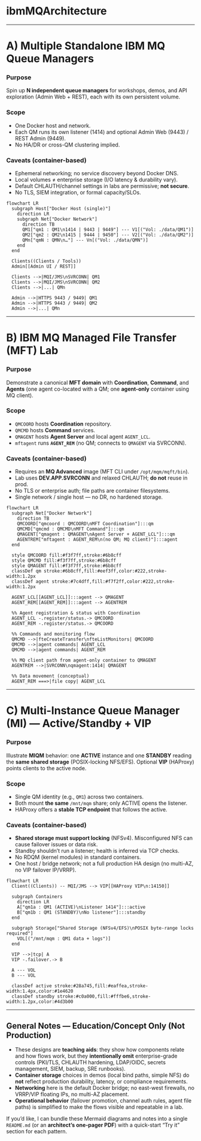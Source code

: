# ibmMQArchitecture
---

# A) Multiple Standalone IBM MQ Queue Managers

### Purpose

Spin up **N independent queue managers** for workshops, demos, and API exploration (Admin Web + REST), each with its own persistent volume.

### Scope

* One Docker host and network.
* Each QM runs its own listener (1414) and optional Admin Web (9443) / REST Admin (9449).
* No HA/DR or cross-QM clustering implied.

### Caveats (container-based)

* Ephemeral networking; no service discovery beyond Docker DNS.
* Local volumes ≠ enterprise storage (I/O latency & durability vary).
* Default CHLAUTH/channel settings in labs are permissive; **not secure**.
* No TLS, SIEM integration, or formal capacity/SLOs.

```mermaid
flowchart LR
  subgraph Host["Docker Host (single)"]
    direction LR
    subgraph Net["Docker Network"]
      direction TB
      QM1["qm1 : QM1\n1414 | 9443 | 9449"] --- V1[("Vol: ./data/QM1")]
      QM2["qm2 : QM2\n1415 | 9444 | 9450"] --- V2[("Vol: ./data/QM2")]
      QMn["qmN : QMN\n…"] --- Vn[("Vol: ./data/QMN")]
    end
  end

  Clients((Clients / Tools))
  Admin[[Admin UI / REST]]

  Clients -->|MQI/JMS\nSVRCONN| QM1
  Clients -->|MQI/JMS\nSVRCONN| QM2
  Clients -->|...| QMn

  Admin -->|HTTPS 9443 / 9449| QM1
  Admin -->|HTTPS 9443 / 9449| QM2
  Admin -->|...| QMn
```

---

# B) IBM MQ Managed File Transfer (MFT) Lab

### Purpose

Demonstrate a canonical **MFT domain** with **Coordination**, **Command**, and **Agents** (one agent co-located with a QM; one **agent-only** container using MQ client).

### Scope

* `QMCOORD` hosts **Coordination** repository.
* `QMCMD` hosts **Command** services.
* `QMAGENT` hosts **Agent Server** and local agent `AGENT_LCL`.
* `mftagent` runs **`AGENT_REM`** (no QM; connects to `QMAGENT` via SVRCONN).

### Caveats (container-based)

* Requires an **MQ Advanced** image (MFT CLI under `/opt/mqm/mqft/bin`).
* Lab uses **DEV.APP.SVRCONN** and relaxed CHLAUTH; **do not** reuse in prod.
* No TLS or enterprise auth; file paths are container filesystems.
* Single network / single host — no DR, no hardened storage.

```mermaid
flowchart LR
  subgraph Net["Docker Network"]
    direction TB
    QMCOORD["qmcoord : QMCOORD\nMFT Coordination"]:::qm
    QMCMD["qmcmd : QMCMD\nMFT Command"]:::qm
    QMAGENT["qmagent : QMAGENT\nAgent Server + AGENT_LCL"]:::qm
    AGENTREM["mftagent : AGENT_REM\n(no QM; MQ client)"]:::agent
  end

  style QMCOORD fill:#f3f7ff,stroke:#6b8cff
  style QMCMD fill:#f3f7ff,stroke:#6b8cff
  style QMAGENT fill:#f3f7ff,stroke:#6b8cff
  classDef qm stroke:#6b8cff,fill:#eef3ff,color:#222,stroke-width:1.2px
  classDef agent stroke:#7c4dff,fill:#f7f2ff,color:#222,stroke-width:1.2px

  AGENT_LCL[[AGENT_LCL]]:::agent --> QMAGENT
  AGENT_REM[[AGENT_REM]]:::agent --> AGENTREM

  %% Agent registration & status with Coordination
  AGENT_LCL -.register/status.-> QMCOORD
  AGENT_REM -.register/status.-> QMCOORD

  %% Commands and monitoring flow
  QMCMD -->|fteCreateTransfer\nfteListMonitors| QMCOORD
  QMCMD -->|agent commands| AGENT_LCL
  QMCMD -->|agent commands| AGENT_REM

  %% MQ client path from agent-only container to QMAGENT
  AGENTREM -->|SVRCONN\nqmagent:1414| QMAGENT

  %% Data movement (conceptual)
  AGENT_REM ===>|file copy| AGENT_LCL
```

---

# C) Multi-Instance Queue Manager (MI) — Active/Standby + VIP

### Purpose

Illustrate **MIQM** behavior: one **ACTIVE** instance and one **STANDBY** reading the **same shared storage** (POSIX-locking NFS/EFS). Optional **VIP** (HAProxy) points clients to the active node.

### Scope

* Single QM identity (e.g., `QM1`) across two containers.
* Both mount **the same** `/mnt/mqm` share; only ACTIVE opens the listener.
* HAProxy offers a **stable TCP endpoint** that follows the active.

### Caveats (container-based)

* **Shared storage must support locking** (NFSv4). Misconfigured NFS can cause failover issues or data risk.
* Standby shouldn’t run a listener; health is inferred via TCP checks.
* No RDQM (kernel modules) in standard containers.
* One host / bridge network; not a full production HA design (no multi-AZ, no VIP failover IP/VRRP).

```mermaid
flowchart LR
  Client((Clients)) -- MQI/JMS --> VIP[[HAProxy VIP\n:14150]]

  subgraph Containers
    direction LR
    A["qm1a : QM1 (ACTIVE)\nListener 1414"]:::active
    B["qm1b : QM1 (STANDBY)\nNo listener"]:::standby
  end

  subgraph Storage["Shared Storage (NFSv4/EFS)\nPOSIX byte-range locks required"]
    VOL[("/mnt/mqm : QM1 data + logs")]
  end

  VIP -->|tcp| A
  VIP -.failover.-> B

  A --- VOL
  B --- VOL

  classDef active stroke:#28a745,fill:#eaffea,stroke-width:1.4px,color:#1e4620
  classDef standby stroke:#c0a000,fill:#fffbe6,stroke-width:1.2px,color:#4d3b00
```

---

## General Notes — **Education/Concept Only (Not Production)**

* These designs are **teaching aids**: they show how components relate and how flows work, but they **intentionally omit** enterprise-grade controls (PKI/TLS, CHLAUTH hardening, LDAP/OIDC, secrets management, SIEM, backup, SRE runbooks).
* **Container storage** choices in demos (local bind paths, simple NFS) do **not** reflect production durability, latency, or compliance requirements.
* **Networking** here is the default Docker bridge; no east-west firewalls, no VRRP/VIP floating IPs, no multi-AZ placement.
* **Operational behavior** (failover promotion, channel auth rules, agent file paths) is simplified to make the flows visible and repeatable in a lab.

If you’d like, I can bundle these Mermaid diagrams and notes into a single `README.md` (or an **architect’s one-pager PDF**) with a quick-start “Try it” section for each pattern.
